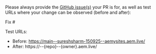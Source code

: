 Please always provide the [GitHub issue(s)](../issues) your PR is for, as well as test URLs where your change can be observed (before and after):

Fix #<gh-issue-id>

Test URLs:
- Before: https://main--sureshsharm-150925--aemysites.aem.live/
- After: https://<branch>--{repo}--{owner}.aem.live/
